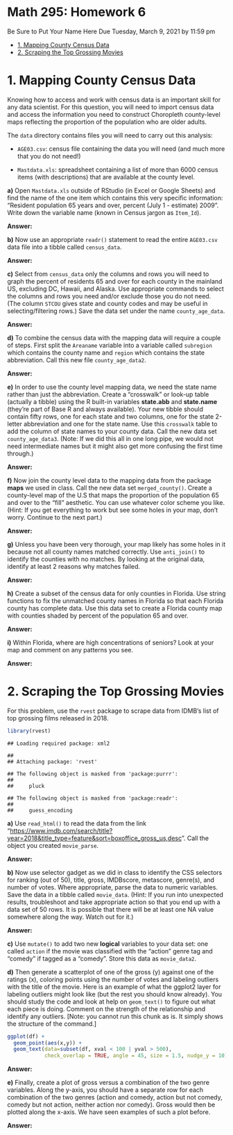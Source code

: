 Math 295: Homework 6
================
Be Sure to Put Your Name Here
Due Tuesday, March 9, 2021 by 11:59 pm

  - [1. Mapping County Census Data](#mapping-county-census-data)
  - [2. Scraping the Top Grossing
    Movies](#scraping-the-top-grossing-movies)

# 1\. Mapping County Census Data

Knowing how to access and work with census data is an important skill
for any data scientist. For this question, you will need to import
census data and access the information you need to construct Choropleth
county-level maps reflecting the proportion of the population who are
older adults.

The `data` directory contains files you will need to carry out this
analysis:

  - `AGE03.csv`: census file containing the data you will need (and much
    more that you do not need\!)

  - `Mastdata.xls`: spreadsheet containing a list of more than 6000
    census items (with descriptions) that are available at the county
    level.

**a)** Open `Mastdata.xls` outside of RStudio (in Excel or Google
Sheets) and find the name of the one item which contains this very
specific information: “Resident population 65 years and over, percent
(July 1 - estimate) 2009”. Write down the variable name (known in Census
jargon as `Item_Id`).

**Answer:**

**b)** Now use an appropriate `readr()` statement to read the entire
`AGE03.csv` data file into a tibble called `census_data`.

**Answer:**

**c)** Select from `census_data` only the columns and rows you will need
to graph the percent of residents 65 and over for each county in the
mainland US, excluding DC, Hawaii, and Alaska. Use appropriate commands
to select the columns and rows you need and/or exclude those you do not
need. (The column `STCOU` gives state and county codes and may be useful
in selecting/filtering rows.) Save the data set under the name
`county_age_data`.

**Answer:**

**d)** To combine the census data with the mapping data will require a
couple of steps. First split the `Areaname` variable into a variable
called `subregion` which contains the county name and `region` which
contains the state abbreviation. Call this new file `county_age_data2`.

**Answer:**

**e)** In order to use the county level mapping data, we need the state
name rather than just the abbreviation. Create a “crosswalk” or look-up
table (actually a tibble) using the R built-in variables **state.abb**
and **state.name** (they’re part of Base R and always available). Your
new tibble should contain fifty rows, one for each state and two
columns, one for the state 2-letter abbreviation and one for the state
name. Use this `crosswalk` table to add the column of state names to
your county data. Call the new data set `county_age_data3`. (Note: If we
did this all in one long pipe, we would not need intermediate names but
it might also get more confusing the first time through.)

**Answer:**

**f)** Now join the county level data to the mapping data from the
package **maps** we used in class. Call the new data set
`merged_county()`. Create a county-level map of the U.S that maps the
proportion of the population 65 and over to the “fill” aesthetic. You
can use whatever color scheme you like. (Hint: If you get everything to
work but see some holes in your map, don’t worry. Continue to the next
part.)

**Answer:**

**g)** Unless you have been very thorough, your map likely has some
holes in it because not all county names matched correctly. Use
`anti_join()` to identify the counties with no matches. By looking at
the original data, identify at least 2 reasons why matches failed.

**Answer:**

**h)** Create a subset of the census data for only counties in Florida.
Use string functions to fix the unmatched county names in Florida so
that each Florida county has complete data. Use this data set to create
a Florida county map with counties shaded by percent of the population
65 and over.

**Answer:**

**i)** Within Florida, where are high concentrations of seniors? Look at
your map and comment on any patterns you see.

**Answer:**

# 2\. Scraping the Top Grossing Movies

For this problem, use the `rvest` package to scrape data from IDMB’s
list of top grossing films released in 2018.

``` r
library(rvest)
```

    ## Loading required package: xml2

    ## 
    ## Attaching package: 'rvest'

    ## The following object is masked from 'package:purrr':
    ## 
    ##     pluck

    ## The following object is masked from 'package:readr':
    ## 
    ##     guess_encoding

**a)** Use `read_html()` to read the data from the link
“<https://www.imdb.com/search/title?year=2018&title_type=feature&sort=boxoffice_gross_us,desc>”.
Call the object you created `movie_parse`.

**Answer:**

**b)** Now use selector gadget as we did in class to identify the CSS
selectors for ranking (out of 50), title, gross, IMDBscore, metascore,
genre(s), and number of votes. Where appropriate, parse the data to
numeric variables. Save the data in a tibble called `movie_data`. (Hint:
If you run into unexpected results, troubleshoot and take appropriate
action so that you end up with a data set of 50 rows. It is possible
that there will be at least one NA value somewhere along the way. Watch
out for it.)

**Answer:**

**c)** Use `mutate()` to add two new **logical** variables to your data
set: one called `action` if the movie was classified with the “action”
genre tag and “comedy” if tagged as a “comedy”. Store this data as
`movie_data2`.

**d)** Then generate a scatterplot of one of the gross (y) against one
of the ratings (x), coloring points using the number of votes and
labeling outliers with the title of the movie. Here is an example of
what the ggplot2 layer for labeling outliers might look like (but the
rest you should know already). You should study the code and look at
help on `geom_text()` to figure out what each piece is doing. Comment on
the strength of the relationship and identify any outliers. \[Note: you
cannot run this chunk as is. It simply shows the structure of the
command.\]

``` r
ggplot(df) + 
  geom_point(aes(x,y)) + 
  geom_text(data=subset(df, xval < 100 | yval > 500), 
            check_overlap = TRUE, angle = 45, size = 1.5, nudge_y = 10)
```

**Answer:**

**e)** Finally, create a plot of gross versus a combination of the two
genre variables. Along the y-axis, you should have a separate row for
each combination of the two genres (action and comedy, action but not
comedy, comedy but not action, neither action nor comedy). Gross would
then be plotted along the x-axis. We have seen examples of such a plot
before.

**Answer:**

